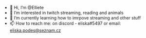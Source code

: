 - 👋 Hi, I’m @Elliete
- 👀 I’m interested in twitch streaming, reading and animals 
- 🌱 I’m currently learning how to imrpove streaming and other stuff
- 📫 How to reach me: on discord - eliska#5497 or email: eliska.podes@seznam.cz

<!---
Elliete/Elliete is a ✨ special ✨ repository because its `README.md` (this file) appears on your GitHub profile.
You can click the Preview link to take a look at your changes.
--->
